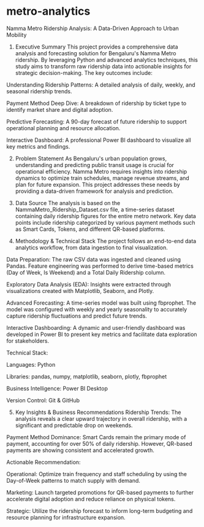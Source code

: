 # metro-analytics
Namma Metro Ridership Analysis: A Data-Driven Approach to Urban Mobility
1. Executive Summary
This project provides a comprehensive data analysis and forecasting solution for Bengaluru's Namma Metro ridership. By leveraging Python and advanced analytics techniques, this study aims to transform raw ridership data into actionable insights for strategic decision-making. The key outcomes include:

Understanding Ridership Patterns: A detailed analysis of daily, weekly, and seasonal ridership trends.

Payment Method Deep Dive: A breakdown of ridership by ticket type to identify market share and digital adoption.

Predictive Forecasting: A 90-day forecast of future ridership to support operational planning and resource allocation.

Interactive Dashboard: A professional Power BI dashboard to visualize all key metrics and findings.

2. Problem Statement
As Bengaluru's urban population grows, understanding and predicting public transit usage is crucial for operational efficiency. Namma Metro requires insights into ridership dynamics to optimize train schedules, manage revenue streams, and plan for future expansion. This project addresses these needs by providing a data-driven framework for analysis and prediction.

3. Data Source
The analysis is based on the NammaMetro_Ridership_Dataset.csv file, a time-series dataset containing daily ridership figures for the entire metro network. Key data points include ridership categorized by various payment methods such as Smart Cards, Tokens, and different QR-based platforms.

4. Methodology & Technical Stack
The project follows an end-to-end data analytics workflow, from data ingestion to final visualization.

Data Preparation: The raw CSV data was ingested and cleaned using Pandas. Feature engineering was performed to derive time-based metrics (Day of Week, Is Weekend) and a Total Daily Ridership column.

Exploratory Data Analysis (EDA): Insights were extracted through visualizations created with Matplotlib, Seaborn, and Plotly.

Advanced Forecasting: A time-series model was built using fbprophet. The model was configured with weekly and yearly seasonality to accurately capture ridership fluctuations and predict future trends.

Interactive Dashboarding: A dynamic and user-friendly dashboard was developed in Power BI to present key metrics and facilitate data exploration for stakeholders.

Technical Stack:

Languages: Python

Libraries: pandas, numpy, matplotlib, seaborn, plotly, fbprophet

Business Intelligence: Power BI Desktop

Version Control: Git & GitHub

5. Key Insights & Business Recommendations
Ridership Trends: The analysis reveals a clear upward trajectory in overall ridership, with a significant and predictable drop on weekends.

Payment Method Dominance: Smart Cards remain the primary mode of payment, accounting for over 50% of daily ridership. However, QR-based payments are showing consistent and accelerated growth.

Actionable Recommendation:

Operational: Optimize train frequency and staff scheduling by using the Day-of-Week patterns to match supply with demand.

Marketing: Launch targeted promotions for QR-based payments to further accelerate digital adoption and reduce reliance on physical tokens.

Strategic: Utilize the ridership forecast to inform long-term budgeting and resource planning for infrastructure expansion.
